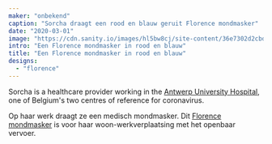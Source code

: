 ```yaml
---
maker: "onbekend"
caption: "Sorcha draagt een rood en blauw geruit Florence mondmasker"
date: "2020-03-01"
image: "https://cdn.sanity.io/images/hl5bw8cj/site-content/36e7302d2cbddb4d0d739d8c25e7b0c388c1fee9-2000x1500.jpg"
intro: "Een Florence mondmasker in rood en blauw"
title: "Een Florence mondmasker in rood en blauw"
designs:
  - "florence"
---
```


Sorcha is a healthcare provider working in the [Antwerp University Hospital](https://www.uza.be/), one of Belgium's two centres of reference for coronavirus.

Op haar werk draagt ze een medisch mondmasker. Dit [Florence mondmasker](/designs/florence/) is voor haar woon-werkverplaatsing met het openbaar vervoer.




